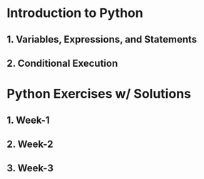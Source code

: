 # Introduction to Python
## 1. Variables, Expressions, and Statements
## 2. Conditional Execution
##
##
##
##
##

# Python Exercises w/ Solutions
## 1. Week-1
## 2. Week-2
## 3. Week-3
##
##
##
##
